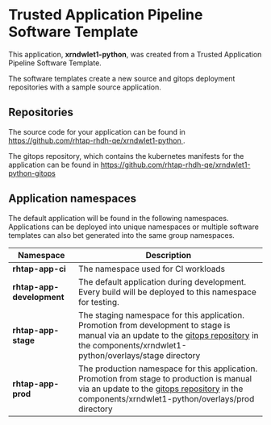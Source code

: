 # Trusted Application Pipeline Software Template

This application, **xrndwlet1-python**, was created from a Trusted Application Pipeline Software Template.

The software templates create a new source and gitops deployment repositories with a sample source application. 

## Repositories

The source code for your application can be found in [https://github.com/rhtap-rhdh-qe/xrndwlet1-python ](https://github.com/rhtap-rhdh-qe/xrndwlet1-python ).
 
The gitops repository, which contains the kubernetes manifests for the application can be found in 
[https://github.com/rhtap-rhdh-qe/xrndwlet1-python-gitops ](https://github.com/rhtap-rhdh-qe/xrndwlet1-python-gitops ) 

## Application namespaces 

The default application will be found in the following namespaces. Applications can be deployed into unique namespaces or multiple software templates can also bet generated into the same group namespaces.  

|  Namespace   |  Description   |  
| -------- | -------- |
| **rhtap-app-ci** | The namespace used for CI workloads |
| **rhtap-app-development** | The default application during development. Every build will be deployed to this namespace for testing. |
| **rhtap-app-stage** | The staging namespace for this application. Promotion from development to stage is manual via an update to the [gitops repository](https://github.com/rhtap-rhdh-qe/xrndwlet1-python-gitops ) in the components/xrndwlet1-python/overlays/stage directory |
| **rhtap-app-prod** | The production namespace for this application. Promotion from stage to production is manual via an update to the [gitops repository](https://github.com/rhtap-rhdh-qe/xrndwlet1-python-gitops ) in the components/xrndwlet1-python/overlays/prod directory |